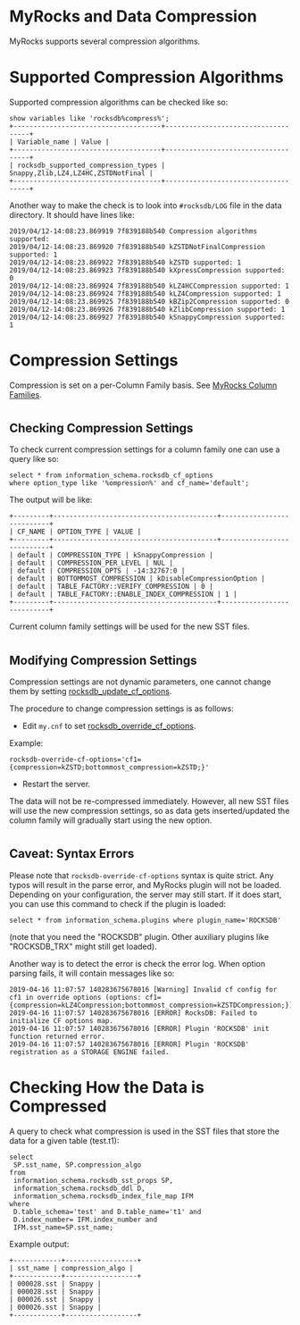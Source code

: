 # MyRocks and Data Compression

MyRocks supports several compression algorithms.

#

# Supported Compression Algorithms

Supported compression algorithms can be checked like so:

```
show variables like 'rocksdb%compress%';
+-------------------------------------+------------------------------------+
| Variable_name | Value |
+-------------------------------------+------------------------------------+
| rocksdb_supported_compression_types | Snappy,Zlib,LZ4,LZ4HC,ZSTDNotFinal |
+-------------------------------------+------------------------------------+
```

Another way to make the check is to look into `#rocksdb/LOG` file in the data directory. It should have lines like:

```
2019/04/12-14:08:23.869919 7f839188b540 Compression algorithms supported:
2019/04/12-14:08:23.869920 7f839188b540 kZSTDNotFinalCompression supported: 1
2019/04/12-14:08:23.869922 7f839188b540 kZSTD supported: 1
2019/04/12-14:08:23.869923 7f839188b540 kXpressCompression supported: 0
2019/04/12-14:08:23.869924 7f839188b540 kLZ4HCCompression supported: 1
2019/04/12-14:08:23.869924 7f839188b540 kLZ4Compression supported: 1
2019/04/12-14:08:23.869925 7f839188b540 kBZip2Compression supported: 0
2019/04/12-14:08:23.869926 7f839188b540 kZlibCompression supported: 1
2019/04/12-14:08:23.869927 7f839188b540 kSnappyCompression supported: 1
```

#

# Compression Settings

Compression is set on a per-Column Family basis. See [MyRocks Column Families](myrocks-column-families.md).

#

## Checking Compression Settings

To check current compression settings for a column family one can use a query like so:

```
select * from information_schema.rocksdb_cf_options 
where option_type like '%ompression%' and cf_name='default';
```

The output will be like:

```
+---------+-----------------------------------------+---------------------------+
| CF_NAME | OPTION_TYPE | VALUE |
+---------+-----------------------------------------+---------------------------+
| default | COMPRESSION_TYPE | kSnappyCompression |
| default | COMPRESSION_PER_LEVEL | NUL |
| default | COMPRESSION_OPTS | -14:32767:0 |
| default | BOTTOMMOST_COMPRESSION | kDisableCompressionOption |
| default | TABLE_FACTORY::VERIFY_COMPRESSION | 0 |
| default | TABLE_FACTORY::ENABLE_INDEX_COMPRESSION | 1 |
+---------+-----------------------------------------+---------------------------+
```

Current column family settings will be used for the new SST files.

#

## Modifying Compression Settings

Compression settings are not dynamic parameters, one cannot change them by setting [rocksdb_update_cf_options](myrocks-system-variables.md#rocksdb_update_cf_options).

The procedure to change compression settings is as follows:

* Edit `my.cnf` to set [rocksdb_override_cf_options](myrocks-system-variables.md#rocksdb_override_cf_options).

Example:

```
rocksdb-override-cf-options='cf1={compression=kZSTD;bottommost_compression=kZSTD;}'
```

* Restart the server.

The data will not be re-compressed immediately. However, all new SST files will use the new compression settings, so as data gets inserted/updated the column family will gradually start using the new option.

#

## Caveat: Syntax Errors

Please note that `rocksdb-override-cf-options` syntax is quite strict. Any typos will result in the parse error, and MyRocks plugin will not be loaded. Depending on your configuration, the server may still start. If it does start, you can use this command to check if the plugin is loaded:

```
select * from information_schema.plugins where plugin_name='ROCKSDB'
```

(note that you need the "ROCKSDB" plugin. Other auxiliary plugins like "ROCKSDB_TRX" might still get loaded).

Another way is to detect the error is check the error log. When option parsing fails, it will contain messages like so:

```
2019-04-16 11:07:57 140283675678016 [Warning] Invalid cf config for cf1 in override options (options: cf1={compression=kLZ4Compression;bottommost_compression=kZSTDCompression;})
2019-04-16 11:07:57 140283675678016 [ERROR] RocksDB: Failed to initialize CF options map.
2019-04-16 11:07:57 140283675678016 [ERROR] Plugin 'ROCKSDB' init function returned error.
2019-04-16 11:07:57 140283675678016 [ERROR] Plugin 'ROCKSDB' registration as a STORAGE ENGINE failed.
```

#

# Checking How the Data is Compressed

A query to check what compression is used in the SST files that store the data for a given table (test.t1):

```
select
 SP.sst_name, SP.compression_algo
from
 information_schema.rocksdb_sst_props SP,
 information_schema.rocksdb_ddl D,
 information_schema.rocksdb_index_file_map IFM
where
 D.table_schema='test' and D.table_name='t1' and
 D.index_number= IFM.index_number and
 IFM.sst_name=SP.sst_name;
```

Example output:

```
+------------+------------------+
| sst_name | compression_algo |
+------------+------------------+
| 000028.sst | Snappy |
| 000028.sst | Snappy |
| 000026.sst | Snappy |
| 000026.sst | Snappy |
+------------+------------------+
```
